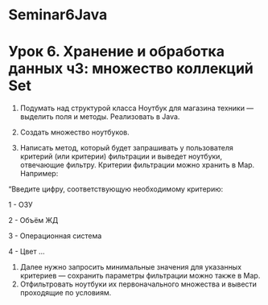 # Seminar6Java
# Урок 6. Хранение и обработка данных ч3: множество коллекций Set
1. Подумать над структурой класса Ноутбук для магазина техники — выделить поля и методы. Реализовать в Java.

2. Создать множество ноутбуков.

3. Написать метод, который будет запрашивать у пользователя критерий (или критерии) фильтрации и выведет ноутбуки, отвечающие фильтру. Критерии фильтрации можно хранить в Map. Например:

“Введите цифру, соответствующую необходимому критерию:

1 - ОЗУ

2 - Объём ЖД

3 - Операционная система

4 - Цвет …

1. Далее нужно запросить минимальные значения для указанных критериев — сохранить параметры фильтрации можно также в Map.
2. Отфильтровать ноутбуки их первоначального множества и вывести проходящие по условиям.
